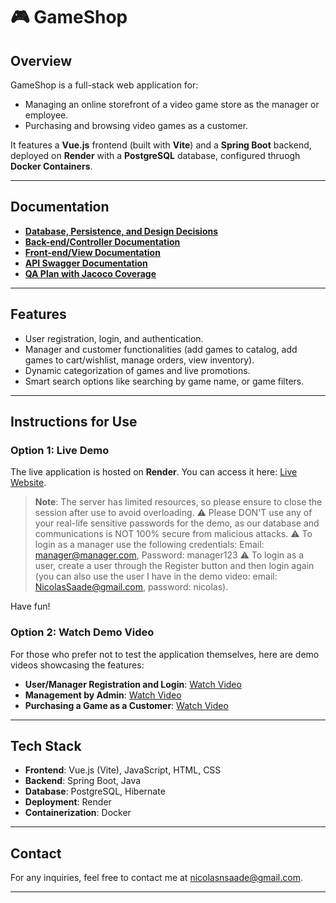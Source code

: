 # 🎮 GameShop

## **Overview**

GameShop is a full-stack web application for:
- Managing an online storefront of a video game store as the manager or employee.
- Purchasing and browsing video games as a customer.

It features a **Vue.js** frontend (built with **Vite**) and a **Spring Boot** backend, deployed on **Render** with a **PostgreSQL** database, configured thruogh **Docker Containers**.

---

## **Documentation**

- **[Database, Persistence, and Design Decisions](https://github.com/McGill-ECSE321-Fall2024/project-group-10/wiki/Deliverable-2:-Project-Report#iii2-api-docs-instructions)**
- **[Back-end/Controller Documentation](https://github.com/McGill-ECSE321-Fall2024/project-group-10/wiki/Deliverable-2:-Project-Report)**
- **[Front-end/View Documentation](https://github.com/McGill-ECSE321-Fall2024/project-group-10/wiki/Deliverable-3:-Project-Report)**
- **[API Swagger Documentation](https://github.com/McGill-ECSE321-Fall2024/project-group-10/wiki/Deliverable-2:-Project-Report#iii2-api-docs-instructions)**
- **[QA Plan with Jacoco Coverage](https://github.com/McGill-ECSE321-Fall2024/project-group-10/wiki/Deliverable-2:-Project-Report#iii2-api-docs-instructions)**

---

## **Features**

- User registration, login, and authentication.
- Manager and customer functionalities (add games to catalog, add games to cart/wishlist, manage orders, view inventory).
- Dynamic categorization of games and live promotions.
- Smart search options like searching by game name, or game filters.

---

## **Instructions for Use**

### **Option 1: Live Demo**
The live application is hosted on **Render**. You can access it here: [Live Website](https://game-shop-zabi.onrender.com).

> **Note**: The server has limited resources, so please ensure to close the session after use to avoid overloading.
> ⚠️ Please DON'T use any of your real-life sensitive passwords for the demo, as our database and communications is NOT 100% secure from malicious attacks.
> ⚠️ To login as a manager use the following credentials: Email: manager@manager.com, Password: manager123
> ⚠️ To login as a user, create a user through the Register button and then login again (you can also use the user I have in the demo video: email: NicolasSaade@gmail.com, password: nicolas).

Have fun!

### **Option 2: Watch Demo Video**
For those who prefer not to test the application themselves, here are demo videos showcasing the features:
- **User/Manager Registration and Login**: [Watch Video](https://youtu.be/GCT4zUlXeZo)
- **Management by Admin**: [Watch Video](https://youtu.be/iRN_fIQOKLk)
- **Purchasing a Game as a Customer**: [Watch Video](https://youtu.be/mu1dvoMBnrQ)

---

## **Tech Stack**

- **Frontend**: Vue.js (Vite), JavaScript, HTML, CSS
- **Backend**: Spring Boot, Java
- **Database**: PostgreSQL, Hibernate
- **Deployment**: Render
- **Containerization**: Docker

---

## **Contact**
For any inquiries, feel free to contact me at [nicolasnsaade@gmail.com](mailto:nicolasnsaade@gmail.com).

---
